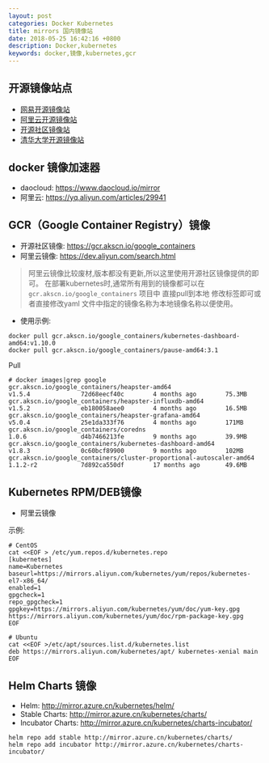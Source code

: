```yaml
---
layout: post
categories: Docker Kubernetes
title: mirrors 国内镜像站
date: 2018-05-25 16:42:16 +0800
description: Docker,kubernetes
keywords: docker,镜像,kubernetes,gcr
---
```


## 开源镜像站点
- [网易开源镜像站](https://mirrors.163.com/)
- [阿里云开源镜像站](https://opsx.alibaba.com/mirror)
- [开源社区镜像站](http://mirror.azure.cn/)
- [清华大学开源镜像站](https://mirror.tuna.tsinghua.edu.cn/)

## docker 镜像加速器
- daocloud: https://www.daocloud.io/mirror
- 阿里云: https://yq.aliyun.com/articles/29941

## GCR（Google Container Registry）镜像
- 开源社区镜像: https://gcr.akscn.io/google_containers​
- 阿里云镜像: https://dev.aliyun.com/search.html

>阿里云镜像比较废材,版本都没有更新,所以这里使用开源社区镜像提供的即可。
>在部署kubernetes时,通常所有用到的镜像都可以在`gcr.akscn.io/google_containers` 项目中 直接pull到本地
>修改标签即可或者直接修改yaml 文件中指定的镜像名称为本地镜像名称以便使用。


- 使用示例:

```
docker pull gcr.akscn.io/google_containers/kubernetes-dashboard-amd64:v1.10.0
docker pull gcr.akscn.io/google_containers/pause-amd64:3.1
```

Pull

```
# docker images|grep google
gcr.akscn.io/google_containers/heapster-amd64                          v1.5.4              72d68eecf40c        4 months ago        75.3MB
gcr.akscn.io/google_containers/heapster-influxdb-amd64                 v1.5.2              eb180058aee0        4 months ago        16.5MB
gcr.akscn.io/google_containers/heapster-grafana-amd64                  v5.0.4              25e1da333f76        4 months ago        171MB
gcr.akscn.io/google_containers/coredns                                 1.0.6               d4b7466213fe        9 months ago        39.9MB
gcr.akscn.io/google_containers/kubernetes-dashboard-amd64              v1.8.3              0c60bcf89900        9 months ago        102MB
gcr.akscn.io/google_containers/cluster-proportional-autoscaler-amd64   1.1.2-r2            7d892ca550df        17 months ago       49.6MB
```



## Kubernetes RPM/DEB镜像
- 阿里云镜像

示例:

```
# CentOS
cat <<EOF > /etc/yum.repos.d/kubernetes.repo
[kubernetes]
name=Kubernetes
baseurl=https://mirrors.aliyun.com/kubernetes/yum/repos/kubernetes-el7-x86_64/
enabled=1
gpgcheck=1
repo_gpgcheck=1
gpgkey=https://mirrors.aliyun.com/kubernetes/yum/doc/yum-key.gpg https://mirrors.aliyun.com/kubernetes/yum/doc/rpm-package-key.gpg
EOF
​
# Ubuntu
cat <<EOF >/etc/apt/sources.list.d/kubernetes.list
deb https://mirrors.aliyun.com/kubernetes/apt/ kubernetes-xenial main
EOF
```

## Helm Charts 镜像
- Helm: http://mirror.azure.cn/kubernetes/helm/​
- Stable Charts: http://mirror.azure.cn/kubernetes/charts/​
- Incubator Charts: http://mirror.azure.cn/kubernetes/charts-incubator/​

```
helm repo add stable http://mirror.azure.cn/kubernetes/charts/
helm repo add incubator http://mirror.azure.cn/kubernetes/charts-incubator/
```
